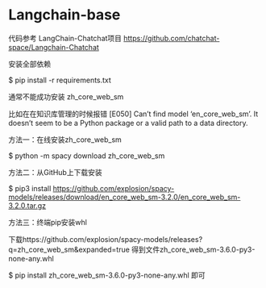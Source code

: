 # Langchain-base

代码参考 LangChain-Chatchat项目
https://github.com/chatchat-space/Langchain-Chatchat

安装全部依赖

$ pip install -r requirements.txt

通常不能成功安装 zh_core_web_sm

比如在在知识库管理的时候报错
[E050] Can’t find model ‘en_core_web_sm’. It doesn’t seem to be a Python package or a valid path to a data directory.

方法一：在线安装zh_core_web_sm

$ python -m spacy download zh_core_web_sm

方法二：从GitHub上下载安装

$ pip3 install https://github.com/explosion/spacy-models/releases/download/en_core_web_sm-3.2.0/en_core_web_sm-3.2.0.tar.gz

方法三：终端pip安装whl

下载https://github.com/explosion/spacy-models/releases?q=zh_core_web_sm&expanded=true
得到文件zh_core_web_sm-3.6.0-py3-none-any.whl

$ pip install zh_core_web_sm-3.6.0-py3-none-any.whl
即可

